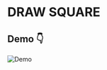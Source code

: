 # DRAW SQUARE

## Demo 👇

![Demo](https://res.cloudinary.com/kingarunesh/image/upload/v1660048722/Complete%20Python/draw-square_cqo0wi.gif)
